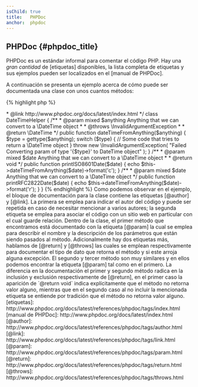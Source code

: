 ```yaml
---
isChild: true
title:   PHPDoc
anchor:  phpdoc
---
```


## PHPDoc {#phpdoc_title}

PHPDoc es un estándar informal para comentar el código PHP. Hay una *gran cantidad* de [etiquetas] disponibles, la lista completa de etiquetas y sus ejemplos pueden ser localizados en el [manual de PHPDoc].

A continuación se presenta un ejemplo acerca de cómo puede ser documentada una clase con unos cuantos métodos:

{% highlight php %}
<?php
/**
 * @author A Name <a.name@example.com>
 * @link http://www.phpdoc.org/docs/latest/index.html
 */
class DateTimeHelper
{
    /**
     * @param mixed $anything Anything that we can convert to a \DateTime object
     *
     * @throws \InvalidArgumentException
     *
     * @return \DateTime
     */
    public function dateTimeFromAnything($anything)
    {
        $type = gettype($anything);

        switch ($type) {
            // Some code that tries to return a \DateTime object
        }

        throw new \InvalidArgumentException(
            "Failed Converting param of type '{$type}' to DateTime object"
        );
    }

    /**
     * @param mixed $date Anything that we can convert to a \DateTime object
     *
     * @return void
     */
    public function printISO8601Date($date)
    {
        echo $this->dateTimeFromAnything($date)->format('c');
    }

    /**
     * @param mixed $date Anything that we can convert to a \DateTime object
     */
    public function printRFC2822Date($date)
    {
        echo $this->dateTimeFromAnything($date)->format('r');
    }
}
{% endhighlight %}

Como podemos observar en el ejemplo, el bloque de documentación para la clase contiene las etiquetas [@author] y [@link]. La primera se emplea para indicar el autor del código y puede ser repetida en caso de necesitar mencionar a varios autores; la segunda etiqueta se emplea para asociar el código con un sitio web en particular con el cual guarde relación.

Dentro de la clase, el primer método que encontramos está documentado con la etiqueta [@param] la cual se emplea para describir el nombre y la descripción de los parámetros que están siendo pasados al método. Adicionalmente hay dos etiquetas más, hablamos de [@return] y [@throws] las cuales se emplean respectivamente para documentar el tipo de dato que retorna el método y si este arroja alguna excepción.

El segundo y tercer método son muy similares y en ellos podemos encontrar la etiqueta [@param] tal como en el primero. La diferencia en la documentación el primer y segundo método radica en la inclusión y exclusión respectivamente de [@return], en el primer caso la aparición de `@return void` indica explícitamente que el método no retorna valor alguno, mientras que en el segundo caso al no incluir la mencionada etiqueta se entiende por tradición que el método no retorna valor alguno.

[etiquetas]: http://www.phpdoc.org/docs/latest/references/phpdoc/tags/index.html
[manual de PHPDoc]: http://www.phpdoc.org/docs/latest/index.html
[@author]: http://www.phpdoc.org/docs/latest/references/phpdoc/tags/author.html
[@link]: http://www.phpdoc.org/docs/latest/references/phpdoc/tags/link.html
[@param]: http://www.phpdoc.org/docs/latest/references/phpdoc/tags/param.html
[@return]: http://www.phpdoc.org/docs/latest/references/phpdoc/tags/return.html
[@throws]: http://www.phpdoc.org/docs/latest/references/phpdoc/tags/throws.html
